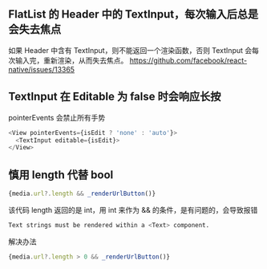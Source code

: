 ## FlatList 的 Header 中的 TextInput，每次输入后总是会失去焦点
如果 Header 中含有 TextInput，则不能返回一个渲染函数，否则 TextInput 会每次输入完，重新渲染，从而失去焦点。
https://github.com/facebook/react-native/issues/13365

## TextInput 在 Editable 为 false 时会响应长按
pointerEvents 会禁止所有手势

```js
<View pointerEvents={isEdit ? 'none' : 'auto'}>
  <TextInput editable={isEdit}>
</View>
```

## 慎用 length 代替 bool
```jsx
{media.url?.length && _renderUrlButton()}
```

该代码 length 返回的是 int，用 int 来作为 && 的条件，是有问题的，会导致报错 

```sh
Text strings must be rendered within a <Text> component.
```

解决办法

```jsx
{media.url?.length > 0 && _renderUrlButton()}
```

